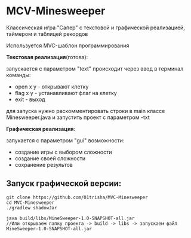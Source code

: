 # MCV-Minesweeper

Классическая игра "Сапер" с текстовой и графической реализацией, таймером и таблицей рекордов 

Используется MVC-шаблон программирования 

**Текстовая реализация**(готова):

запускается с параметром "text"
происходит через ввод в терминал 
команды:
- open x y - открывают клетку
- flag x y - устанавливают флаг на клетку
- exit - выход

для запуска нужно раскомментировать строки в main классе Minesweeper.java и запустить проект с параметром -txt

**Графическая реализация**:

запукается с параметром "gui"
возможности:
- создание игры с выбором сложности
- создание своей сложности
- сохранение результов

## Запуск графической версии:
```
git clone https://github.com/01trisha/MVC-Minesweeper
cd MVC-Minesweeper
./gradlew shadowJar

java build/libs/MineSweeper-1.0-SNAPSHOT-all.jar
//Или открываем папку проекта -> build -> libs -> запускаем файл MineSweeper-1.0-SNAPSHOT-all.jar
```
